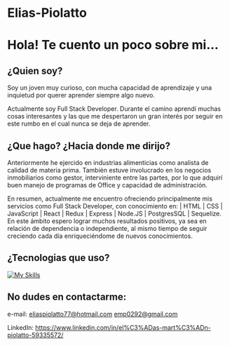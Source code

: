 # Elias-Piolatto


# <b>Hola! Te cuento un poco sobre mi...</b>


## <b>¿Quien soy?</b>


Soy un joven muy curioso, con mucha capacidad de aprendizaje y una inquietud por querer aprender siempre algo nuevo.

Actualmente soy Full Stack Developer. Durante el camino aprendí muchas cosas interesantes y las que me despertaron un gran interés por seguir en este rumbo en el cual nunca se deja de aprender.


## <b>¿Que hago? ¿Hacia donde me dirijo?</b>


Anteriormente he ejercido en industrias alimenticias como analista de calidad de materia prima.
También estuve involucrado en los negocios inmobiliarios como gestor, interviniente entre las partes, por lo que adquirí buen manejo de programas de Office y capacidad de administración.

En resumen, actualmente me encuentro ofreciendo principalmente mis servicios como Full Stack Developer, 
con conocimiento en: | HTML | CSS | JavaScript | React | Redux | Express | Node.JS | PostgresSQL | Sequelize. En este ámbito espero lograr muchos resultados positivos, ya sea en relación de dependencia o independiente, al mismo tiempo de seguir creciendo cada día enriqueciéndome de nuevos conocimientos.


## <b>¿Tecnologias que uso?</b>


[![My Skills](https://skillicons.dev/icons?i=js,html,css,nodejs,express,bootstrap,react,redux,sequelize,postgres,figma&theme=light)](https://skillicons.dev)


## <b>No dudes en contactarme: </b>


e-mail: eliaspiolatto77@hotmail.com
        emp0292@gmail.com
        
LinkedIn: https://www.linkedin.com/in/el%C3%ADas-mart%C3%ADn-piolatto-59335572/

